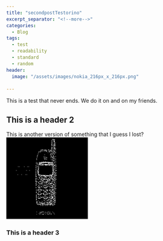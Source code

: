```yaml
---
title: "secondpostTestorino"
excerpt_separator: "<!--more-->"
categories:
  - Blog
tags:
  - test
  - readability
  - standard
  - random
header:
  image: "/assets/images/nokia_216px_x_216px.png"

---
```

This is a test that never ends. We do it on and on my friends.
## This is a header 2
This is another version of something that I guess I lost? ![this](/assets/images/nokia_216px_x_216px.png)
### This is a header 3
